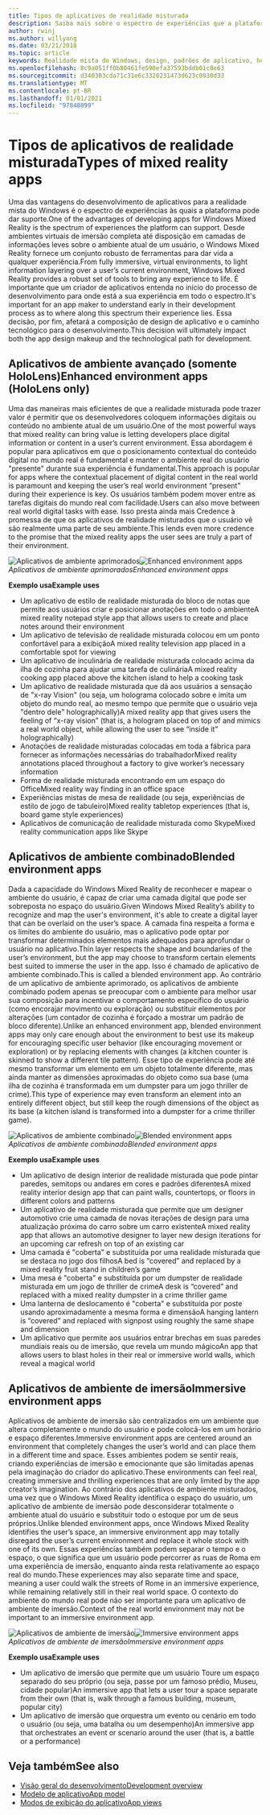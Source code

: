 ```yaml
---
title: Tipos de aplicativos de realidade misturada
description: Saiba mais sobre o espectro de experiências que a plataforma de realidade misturada pode dar suporte, desde ambientes totalmente envolventes até o leve em camadas de informações sobre o ambiente atual de um usuário.
author: rwinj
ms.author: willyang
ms.date: 03/21/2018
ms.topic: article
keywords: Realidade mista do Windows, design, padrões de aplicativo, headset de realidade misturada, headset de realidade mista do Windows, headset da realidade virtual, HoloLens
ms.openlocfilehash: 8c9a051ff0b80461fe590efa37593bddb01c0e63
ms.sourcegitcommit: d340303cda71c31e6c3320231473d623c0930d33
ms.translationtype: MT
ms.contentlocale: pt-BR
ms.lasthandoff: 01/01/2021
ms.locfileid: "97848099"
---
```

# <a name="types-of-mixed-reality-apps"></a><span data-ttu-id="c7125-104">Tipos de aplicativos de realidade misturada</span><span class="sxs-lookup"><span data-stu-id="c7125-104">Types of mixed reality apps</span></span>

<span data-ttu-id="c7125-105">Uma das vantagens do desenvolvimento de aplicativos para a realidade mista do Windows é o espectro de experiências às quais a plataforma pode dar suporte.</span><span class="sxs-lookup"><span data-stu-id="c7125-105">One of the advantages of developing apps for Windows Mixed Reality is the spectrum of experiences the platform can support.</span></span> <span data-ttu-id="c7125-106">Desde ambientes virtuais de imersão completa até disposição em camadas de informações leves sobre o ambiente atual de um usuário, o Windows Mixed Reality fornece um conjunto robusto de ferramentas para dar vida a qualquer experiência.</span><span class="sxs-lookup"><span data-stu-id="c7125-106">From fully immersive, virtual environments, to light information layering over a user’s current environment, Windows Mixed Reality provides a robust set of tools to bring any experience to life.</span></span> <span data-ttu-id="c7125-107">É importante que um criador de aplicativos entenda no início do processo de desenvolvimento para onde está a sua experiência em todo o espectro.</span><span class="sxs-lookup"><span data-stu-id="c7125-107">It's important for an app maker to understand early in their development process as to where along this spectrum their experience lies.</span></span> <span data-ttu-id="c7125-108">Essa decisão, por fim, afetará a composição de design de aplicativo e o caminho tecnológico para o desenvolvimento.</span><span class="sxs-lookup"><span data-stu-id="c7125-108">This decision will ultimately impact both the app design makeup and the technological path for development.</span></span>

## <a name="enhanced-environment-apps-hololens-only"></a><span data-ttu-id="c7125-109">Aplicativos de ambiente avançado (somente HoloLens)</span><span class="sxs-lookup"><span data-stu-id="c7125-109">Enhanced environment apps (HoloLens only)</span></span>

<span data-ttu-id="c7125-110">Uma das maneiras mais eficientes de que a realidade misturada pode trazer valor é permitir que os desenvolvedores coloquem informações digitais ou conteúdo no ambiente atual de um usuário.</span><span class="sxs-lookup"><span data-stu-id="c7125-110">One of the most powerful ways that mixed reality can bring value is letting developers place digital information or content in a user’s current environment.</span></span> <span data-ttu-id="c7125-111">Essa abordagem é popular para aplicativos em que o posicionamento contextual do conteúdo digital no mundo real é fundamental e manter o ambiente real do usuário "presente" durante sua experiência é fundamental.</span><span class="sxs-lookup"><span data-stu-id="c7125-111">This approach is popular for apps where the contextual placement of digital content in the real world is paramount and keeping the user’s real world environment “present” during their experience is key.</span></span> <span data-ttu-id="c7125-112">Os usuários também podem mover entre as tarefas digitais do mundo real com facilidade.</span><span class="sxs-lookup"><span data-stu-id="c7125-112">Users can also move between real world digital tasks with ease.</span></span> <span data-ttu-id="c7125-113">Isso presta ainda mais Credence à promessa de que os aplicativos de realidade misturados que o usuário vê são realmente uma parte de seu ambiente.</span><span class="sxs-lookup"><span data-stu-id="c7125-113">This lends even more credence to the promise that the mixed reality apps the user sees are truly a part of their environment.</span></span>

<span data-ttu-id="c7125-114">![Aplicativos de ambiente aprimorados](images/enhancedenvironmentapps-640px.jpg)</span><span class="sxs-lookup"><span data-stu-id="c7125-114">![Enhanced environment apps](images/enhancedenvironmentapps-640px.jpg)</span></span><br>
<span data-ttu-id="c7125-115">*Aplicativos de ambiente aprimorados*</span><span class="sxs-lookup"><span data-stu-id="c7125-115">*Enhanced environment apps*</span></span>

<span data-ttu-id="c7125-116">**Exemplo usa**</span><span class="sxs-lookup"><span data-stu-id="c7125-116">**Example uses**</span></span>
* <span data-ttu-id="c7125-117">Um aplicativo de estilo de realidade misturada do bloco de notas que permite aos usuários criar e posicionar anotações em todo o ambiente</span><span class="sxs-lookup"><span data-stu-id="c7125-117">A mixed reality notepad style app that allows users to create and place notes around their environment</span></span>
* <span data-ttu-id="c7125-118">Um aplicativo de televisão de realidade misturada colocou em um ponto confortável para a exibição</span><span class="sxs-lookup"><span data-stu-id="c7125-118">A mixed reality television app placed in a comfortable spot for viewing</span></span>
* <span data-ttu-id="c7125-119">Um aplicativo de inculinária de realidade misturada colocado acima da ilha de cozinha para ajudar uma tarefa de culinária</span><span class="sxs-lookup"><span data-stu-id="c7125-119">A mixed reality cooking app placed above the kitchen island to help a cooking task</span></span>
* <span data-ttu-id="c7125-120">Um aplicativo de realidade misturada que dá aos usuários a sensação de "x-ray Vision" (ou seja, um holograma colocado sobre e imita um objeto do mundo real, ao mesmo tempo que permite que o usuário veja "dentro dele" holographically)</span><span class="sxs-lookup"><span data-stu-id="c7125-120">A mixed reality app that gives users the feeling of “x-ray vision” (that is, a hologram placed on top of and mimics a real world object, while allowing the user to see “inside it” holographically)</span></span>
* <span data-ttu-id="c7125-121">Anotações de realidade misturadas colocadas em toda a fábrica para fornecer as informações necessárias do trabalhador</span><span class="sxs-lookup"><span data-stu-id="c7125-121">Mixed reality annotations placed throughout a factory to give worker’s necessary information</span></span>
* <span data-ttu-id="c7125-122">Forma de realidade misturada encontrando em um espaço do Office</span><span class="sxs-lookup"><span data-stu-id="c7125-122">Mixed reality way finding in an office space</span></span>
* <span data-ttu-id="c7125-123">Experiências mistas de mesa de realidade (ou seja, experiências de estilo de jogo de tabuleiro)</span><span class="sxs-lookup"><span data-stu-id="c7125-123">Mixed reality tabletop experiences (that is, board game style experiences)</span></span>
* <span data-ttu-id="c7125-124">Aplicativos de comunicação de realidade misturada como Skype</span><span class="sxs-lookup"><span data-stu-id="c7125-124">Mixed reality communication apps like Skype</span></span>

## <a name="blended-environment-apps"></a><span data-ttu-id="c7125-125">Aplicativos de ambiente combinado</span><span class="sxs-lookup"><span data-stu-id="c7125-125">Blended environment apps</span></span>

<span data-ttu-id="c7125-126">Dada a capacidade do Windows Mixed Reality de reconhecer e mapear o ambiente do usuário, é capaz de criar uma camada digital que pode ser sobreposta no espaço do usuário.</span><span class="sxs-lookup"><span data-stu-id="c7125-126">Given Windows Mixed Reality’s ability to recognize and map the user's environment, it's able to create a digital layer that can be overlaid on the user’s space.</span></span> <span data-ttu-id="c7125-127">A camada fina respeita a forma e os limites do ambiente do usuário, mas o aplicativo pode optar por transformar determinados elementos mais adequados para aprofundar o usuário no aplicativo.</span><span class="sxs-lookup"><span data-stu-id="c7125-127">Thin layer respects the shape and boundaries of the user’s environment, but the app may choose to transform certain elements best suited to immerse the user in the app.</span></span> <span data-ttu-id="c7125-128">Isso é chamado de aplicativo de ambiente combinado.</span><span class="sxs-lookup"><span data-stu-id="c7125-128">This is called a blended environment app.</span></span> <span data-ttu-id="c7125-129">Ao contrário de um aplicativo de ambiente aprimorado, os aplicativos de ambiente combinado podem apenas se preocupar com o ambiente para melhor usar sua composição para incentivar o comportamento específico do usuário (como encorajar movimento ou exploração) ou substituir elementos por alterações (um contador de cozinha é forçado a mostrar um padrão de bloco diferente).</span><span class="sxs-lookup"><span data-stu-id="c7125-129">Unlike an enhanced environment app, blended environment apps may only care enough about the environment to best use its makeup for encouraging specific user behavior (like encouraging movement or exploration) or by replacing elements with changes (a kitchen counter is skinned to show a different tile pattern).</span></span> <span data-ttu-id="c7125-130">Esse tipo de experiência pode até mesmo transformar um elemento em um objeto totalmente diferente, mas ainda manter as dimensões aproximadas do objeto como sua base (uma ilha de cozinha é transformada em um dumpster para um jogo thriller de crime).</span><span class="sxs-lookup"><span data-stu-id="c7125-130">This type of experience may even transform an element into an entirely different object, but still keep the rough dimensions of the object as its base (a kitchen island is transformed into a dumpster for a crime thriller game).</span></span>

<span data-ttu-id="c7125-131">![Aplicativos de ambiente combinado](images/blendedenvironmentapps-640px.jpg)</span><span class="sxs-lookup"><span data-stu-id="c7125-131">![Blended environment apps](images/blendedenvironmentapps-640px.jpg)</span></span><br>
<span data-ttu-id="c7125-132">*Aplicativos de ambiente combinado*</span><span class="sxs-lookup"><span data-stu-id="c7125-132">*Blended environment apps*</span></span>

<span data-ttu-id="c7125-133">**Exemplo usa**</span><span class="sxs-lookup"><span data-stu-id="c7125-133">**Example uses**</span></span>
* <span data-ttu-id="c7125-134">Um aplicativo de design interior de realidade misturada que pode pintar paredes, semitops ou andares em cores e padrões diferentes</span><span class="sxs-lookup"><span data-stu-id="c7125-134">A mixed reality interior design app that can paint walls, countertops, or floors in different colors and patterns</span></span>
* <span data-ttu-id="c7125-135">Um aplicativo de realidade misturada que permite que um designer automotivo crie uma camada de novas iterações de design para uma atualização próxima do carro sobre um carro existente</span><span class="sxs-lookup"><span data-stu-id="c7125-135">A mixed reality app that allows an automotive designer to layer new design iterations for an upcoming car refresh on top of an existing car</span></span>
* <span data-ttu-id="c7125-136">Uma camada é "coberta" e substituída por uma realidade misturada que se destaca no jogo dos filhos</span><span class="sxs-lookup"><span data-stu-id="c7125-136">A bed is “covered” and replaced by a mixed reality fruit stand in children’s game</span></span>
* <span data-ttu-id="c7125-137">Uma mesa é "coberta" e substituída por um dumpster de realidade misturada em um jogo de thriller de crime</span><span class="sxs-lookup"><span data-stu-id="c7125-137">A desk is “covered” and replaced with a mixed reality dumpster in a crime thriller game</span></span>
* <span data-ttu-id="c7125-138">Uma lanterna de deslocamento é "coberta" e substituída por poste usando aproximadamente a mesma forma e dimensão</span><span class="sxs-lookup"><span data-stu-id="c7125-138">A hanging lantern is “covered” and replaced with signpost using roughly the same shape and dimension</span></span>
* <span data-ttu-id="c7125-139">Um aplicativo que permite aos usuários entrar brechas em suas paredes mundiais reais ou de imersão, que revela um mundo mágico</span><span class="sxs-lookup"><span data-stu-id="c7125-139">An app that allows users to blast holes in their real or immersive world walls, which reveal a magical world</span></span>

## <a name="immersive-environment-apps"></a><span data-ttu-id="c7125-140">Aplicativos de ambiente de imersão</span><span class="sxs-lookup"><span data-stu-id="c7125-140">Immersive environment apps</span></span>

<span data-ttu-id="c7125-141">Aplicativos de ambiente de imersão são centralizados em um ambiente que altera completamente o mundo do usuário e pode colocá-los em um horário e espaço diferentes.</span><span class="sxs-lookup"><span data-stu-id="c7125-141">Immersive environment apps are centered around an environment that completely changes the user’s world and can place them in a different time and space.</span></span> <span data-ttu-id="c7125-142">Esses ambientes podem se sentir reais, criando experiências de imersão e emocionante que são limitadas apenas pela imaginação do criador do aplicativo.</span><span class="sxs-lookup"><span data-stu-id="c7125-142">These environments can feel real, creating immersive and thrilling experiences that are only limited by the app creator’s imagination.</span></span> <span data-ttu-id="c7125-143">Ao contrário dos aplicativos de ambiente misturados, uma vez que o Windows Mixed Reality identifica o espaço do usuário, um aplicativo de ambiente de imersão pode desconsiderar totalmente o ambiente atual do usuário e substituir todo o estoque por um de seus próprios.</span><span class="sxs-lookup"><span data-stu-id="c7125-143">Unlike blended environment apps, once Windows Mixed Reality identifies the user’s space, an immersive environment app may totally disregard the user’s current environment and replace it whole stock with one of its own.</span></span> <span data-ttu-id="c7125-144">Essas experiências também podem separar o tempo e o espaço, o que significa que um usuário pode percorrer as ruas de Roma em uma experiência de imersão, enquanto ainda resta relativamente ao espaço real do mundo.</span><span class="sxs-lookup"><span data-stu-id="c7125-144">These experiences may also separate time and space, meaning a user could walk the streets of Rome in an immersive experience, while remaining relatively still in their real world space.</span></span> <span data-ttu-id="c7125-145">O contexto do ambiente do mundo real pode não ser importante para um aplicativo de ambiente de imersão.</span><span class="sxs-lookup"><span data-stu-id="c7125-145">Context of the real world environment may not be important to an immersive environment app.</span></span>

<span data-ttu-id="c7125-146">![Aplicativos de ambiente de imersão](images/windows-mixed-reality-640px.jpg)</span><span class="sxs-lookup"><span data-stu-id="c7125-146">![Immersive environment apps](images/windows-mixed-reality-640px.jpg)</span></span><br>
<span data-ttu-id="c7125-147">*Aplicativos de ambiente de imersão*</span><span class="sxs-lookup"><span data-stu-id="c7125-147">*Immersive environment apps*</span></span>

<span data-ttu-id="c7125-148">**Exemplo usa**</span><span class="sxs-lookup"><span data-stu-id="c7125-148">**Example uses**</span></span>
* <span data-ttu-id="c7125-149">Um aplicativo de imersão que permite que um usuário Toure um espaço separado do seu próprio (ou seja, passe por um famoso prédio, Museu, cidade popular)</span><span class="sxs-lookup"><span data-stu-id="c7125-149">An immersive app that lets a user tour a space separate from their own (that is, walk through a famous building, museum, popular city)</span></span>
* <span data-ttu-id="c7125-150">Um aplicativo de imersão que orquestra um evento ou cenário em todo o usuário (ou seja, uma batalha ou um desempenho)</span><span class="sxs-lookup"><span data-stu-id="c7125-150">An immersive app that orchestrates an event or scenario around the user (that is, a battle or a performance)</span></span>

## <a name="see-also"></a><span data-ttu-id="c7125-151">Veja também</span><span class="sxs-lookup"><span data-stu-id="c7125-151">See also</span></span>

* [<span data-ttu-id="c7125-152">Visão geral do desenvolvimento</span><span class="sxs-lookup"><span data-stu-id="c7125-152">Development overview</span></span>](../develop/development.md)
* [<span data-ttu-id="c7125-153">Modelo de aplicativo</span><span class="sxs-lookup"><span data-stu-id="c7125-153">App model</span></span>](app-model.md)
* [<span data-ttu-id="c7125-154">Modos de exibição do aplicativo</span><span class="sxs-lookup"><span data-stu-id="c7125-154">App views</span></span>](app-views.md)
